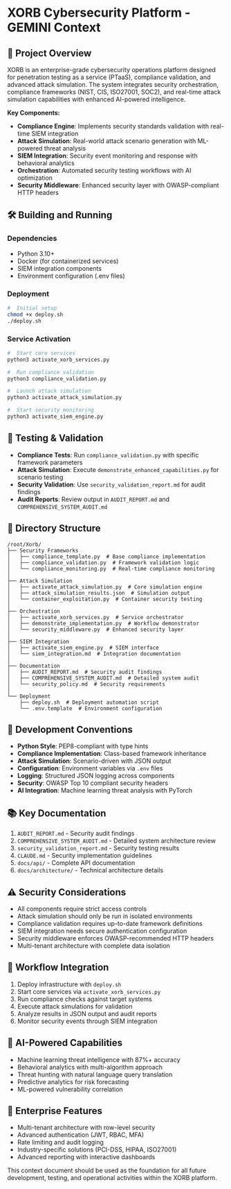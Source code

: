 #  XORB Cybersecurity Platform - GEMINI Context

##  📌 Project Overview
XORB is an enterprise-grade cybersecurity operations platform designed for penetration testing as a service (PTaaS), compliance validation, and advanced attack simulation. The system integrates security orchestration, compliance frameworks (NIST, CIS, ISO27001, SOC2), and real-time attack simulation capabilities with enhanced AI-powered intelligence.

**Key Components:**
- **Compliance Engine**: Implements security standards validation with real-time SIEM integration
- **Attack Simulation**: Real-world attack scenario generation with ML-powered threat analysis
- **SIEM Integration**: Security event monitoring and response with behavioral analytics
- **Orchestration**: Automated security testing workflows with AI optimization
- **Security Middleware**: Enhanced security layer with OWASP-compliant HTTP headers

##  🛠️ Building and Running
###  Dependencies
- Python 3.10+
- Docker (for containerized services)
- SIEM integration components
- Environment configuration (.env files)

###  Deployment
```bash
#  Initial setup
chmod +x deploy.sh
./deploy.sh
```

###  Service Activation
```bash
#  Start core services
python3 activate_xorb_services.py

#  Run compliance validation
python3 compliance_validation.py

#  Launch attack simulation
python3 activate_attack_simulation.py

#  Start security monitoring
python3 activate_siem_engine.py
```

##  🧪 Testing & Validation
- **Compliance Tests**: Run `compliance_validation.py` with specific framework parameters
- **Attack Simulation**: Execute `demonstrate_enhanced_capabilities.py` for scenario testing
- **Security Validation**: Use `security_validation_report.md` for audit findings
- **Audit Reports**: Review output in `AUDIT_REPORT.md` and `COMPREHENSIVE_SYSTEM_AUDIT.md`

##  📂 Directory Structure
```
/root/Xorb/
├── Security Frameworks
│   ├── compliance_template.py  # Base compliance implementation
│   ├── compliance_validation.py  # Framework validation logic
│   └── compliance_monitoring.py  # Real-time compliance monitoring
│
├── Attack Simulation
│   ├── activate_attack_simulation.py  # Core simulation engine
│   ├── attack_simulation_results.json  # Simulation output
│   └── container_exploitation.py  # Container security testing
│
├── Orchestration
│   ├── activate_xorb_services.py  # Service orchestrator
│   ├── demonstrate_implementation.py  # Workflow demonstrator
│   └── security_middleware.py  # Enhanced security layer
│
├── SIEM Integration
│   ├── activate_siem_engine.py  # SIEM interface
│   └── siem_integration.md  # Integration documentation
│
├── Documentation
│   ├── AUDIT_REPORT.md  # Security audit findings
│   ├── COMPREHENSIVE_SYSTEM_AUDIT.md  # Detailed system audit
│   └── security_policy.md  # Security requirements
│
└── Deployment
    ├── deploy.sh  # Deployment automation script
    └── .env.template  # Environment configuration
```

##  🧱 Development Conventions
- **Python Style**: PEP8-compliant with type hints
- **Compliance Implementation**: Class-based framework inheritance
- **Attack Simulation**: Scenario-driven with JSON output
- **Configuration**: Environment variables via `.env` files
- **Logging**: Structured JSON logging across components
- **Security**: OWASP Top 10 compliant security headers
- **AI Integration**: Machine learning threat analysis with PyTorch

##  📚 Key Documentation
1. `AUDIT_REPORT.md` - Security audit findings
2. `COMPREHENSIVE_SYSTEM_AUDIT.md` - Detailed system architecture review
3. `security_validation_report.md` - Security testing results
4. `CLAUDE.md` - Security implementation guidelines
5. `docs/api/` - Complete API documentation
6. `docs/architecture/` - Technical architecture details

##  ⚠️ Security Considerations
- All components require strict access controls
- Attack simulation should only be run in isolated environments
- Compliance validation requires up-to-date framework definitions
- SIEM integration needs secure authentication configuration
- Security middleware enforces OWASP-recommended HTTP headers
- Multi-tenant architecture with complete data isolation

##  🔄 Workflow Integration
1. Deploy infrastructure with `deploy.sh`
2. Start core services via `activate_xorb_services.py`
3. Run compliance checks against target systems
4. Execute attack simulations for validation
5. Analyze results in JSON output and audit reports
6. Monitor security events through SIEM integration

##  🧠 AI-Powered Capabilities
- Machine learning threat intelligence with 87%+ accuracy
- Behavioral analytics with multi-algorithm approach
- Threat hunting with natural language query translation
- Predictive analytics for risk forecasting
- ML-powered vulnerability correlation

##  🏢 Enterprise Features
- Multi-tenant architecture with row-level security
- Advanced authentication (JWT, RBAC, MFA)
- Rate limiting and audit logging
- Industry-specific solutions (PCI-DSS, HIPAA, ISO27001)
- Advanced reporting with interactive dashboards

This context document should be used as the foundation for all future development, testing, and operational activities within the XORB platform.